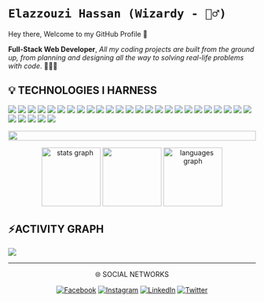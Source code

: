 # `Elazzouzi Hassan (Wizardy - 🧙‍♂️) `

Hey there, Welcome to my GitHub Profile 👋 

**Full-Stack Web Developer**, *All my coding projects are built from the ground up, from planning and designing all the way to solving real-life problems with code*. 👨‍💻✨
<h2 align="left">💡 TECHNOLOGIES I HARNESS </h2>

<div>
<img src="https://img.shields.io/badge/c-%2300599C.svg?style=plastic&logo=c&logoColor=white">
<img src="https://img.shields.io/badge/python-3670A0?style=plastic&logo=python&logoColor=ffdd54">
<img src="https://img.shields.io/badge/php-%23777BB4.svg?style=plastic&logo=php&logoColor=white">
<img src="https://img.shields.io/badge/html5-%23E34F26.svg?style=plastic&logo=html5&logoColor=white">
<img src="https://img.shields.io/badge/css3-%231572B6.svg?style=plastic&logo=css3&logoColor=white">
<img src="https://img.shields.io/badge/javascript-%23323330.svg?style=plastic&logo=javascript&logoColor=%23F7DF1E">
<img src="https://img.shields.io/badge/typescript-%23007ACC.svg?style=plastic&logo=typescript&logoColor=white">
<img src="https://img.shields.io/badge/-GraphQL-E10098?style=plastic&logo=graphql&logoColor=white">
<img src="https://img.shields.io/badge/MariaDB-003545?style=plastic&logo=mariadb&logoColor=white">
<img src="https://img.shields.io/badge/MongoDB-%234ea94b.svg?style=plastic&logo=mongodb&logoColor=white">
<img src="https://img.shields.io/badge/mysql-%2300f.svg?style=plastic&logo=mysql&logoColor=white">
<img src="https://img.shields.io/badge/postgres-%23316192.svg?style=plastic&logo=postgresql&logoColor=white">
<img src="https://img.shields.io/badge/sqlite-%2307405e.svg?style=plastic&logo=sqlite&logoColor=white">
<img src="https://img.shields.io/badge/firebase-%23039BE5.svg?style=plastic&logo=firebase">
<img src="https://img.shields.io/badge/react-%2320232a.svg?style=plastic&logo=react&logoColor=%2361DAFB">
<img src="https://img.shields.io/badge/redux-%23593d88.svg?style=plastic&logo=redux&logoColor=white">
<img src="https://img.shields.io/badge/node.js-6DA55F?style=plastic&logo=node.js&logoColor=white">
<img src="https://img.shields.io/badge/express.js-%23404d59.svg?style=plastic&logo=express&logoColor=%2361DAFB">
<img src="https://img.shields.io/badge/Next-black?style=plastic&logo=next.js&logoColor=white">
<img src="https://img.shields.io/badge/laravel-%23FF2D20.svg?style=plastic&logo=laravel&logoColor=white">
<img src="https://img.shields.io/badge/SASS-hotpink.svg?style=plastic&logo=SASS&logoColor=white">
<img src="https://img.shields.io/badge/JWT-black?style=plastic&logo=JSON%20web%20tokens">
<img src="https://img.shields.io/badge/React_Router-CA4245?style=plastic&logo=react-router&logoColor=white">
<img src="https://img.shields.io/badge/jquery-%230769AD.svg?style=plastic&logo=jquery&logoColor=white">
<img src="https://img.shields.io/badge/Git-fc6d26?style=plastic&logo=git&logoColor=white">
<img src="https://img.shields.io/badge/NPM-%23000000.svg?style=plastic&logo=npm&logoColor=white">
<img src="https://img.shields.io/badge/Postman-FF6C37?style=plastic&logo=postman&logoColor=white">
<img src="https://img.shields.io/badge/Insomnia-black?style=plastic&logo=insomnia&logoColor=5849BE">
<img src="https://img.shields.io/badge/Canva-%2300C4CC.svg?style=plastic&logo=Canva&logoColor=white">
<img src="https://img.shields.io/badge/figma-%23F24E1E.svg?style=plastic&logo=figma&logoColor=white">

<p align="center">
<img src="https://i.imgur.com/dBaSKWF.gif" height="20" width="100%">

<div align='center'>
  <img src="https://github-readme-stats.vercel.app/api?username=ElazzouziHassan&theme=blue-green&hide_border=false&include_all_commits=false&count_private=false" height="120" alt="stats graph"  />
<img src="https://github-readme-streak-stats.herokuapp.com/?user=ElazzouziHassan&theme=blue-green" height='120' />
  <img src="https://github-readme-stats.vercel.app/api/top-langs/?username=ElazzouziHassan&theme=blue-green&hide_border=false&include_all_commits=false&count_private=false&layout=compact" height="120" alt="languages graph"  />
</div>

<h2 align="left">⚡ACTIVITY GRAPH </h2>
<img align="center" src="https://github-readme-activity-graph.vercel.app/graph?username=ElazzouziHassan&theme=high-contrast"/>

---

<p align="center">
🌐 SOCIAL NETWORKS
</p>
<div align='center'>

[![Facebook](https://img.shields.io/badge/Facebook-%231877F2.svg?logo=Facebook&logoColor=white)](https://facebook.com/itsmewizardy) 
[![Instagram](https://img.shields.io/badge/Instagram-%23E4405F.svg?logo=Instagram&logoColor=white)](https://instagram.com/therealwizardy) 
[![LinkedIn](https://img.shields.io/badge/LinkedIn-%230077B5.svg?logo=linkedin&logoColor=white)](https://linkedin.com/in/elazzouzihassan) 
[![Twitter](https://img.shields.io/badge/Twitter-%231DA1F2.svg?logo=Twitter&logoColor=white)](https://twitter.com/itsmewizardy)  
<!-- <img align="center" src="https://readme-typing-svg.herokuapp.com?lines=Feel+free+to+connect+with+me+💖" /> -->
</div>